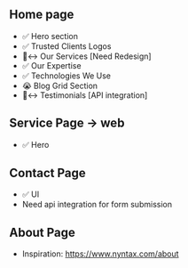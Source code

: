 Home page
-------------------
- ✅ Hero section
- ✅ Trusted Clients Logos
- 🙂‍↔️ Our Services [Need Redesign]
- ✅ Our Expertise
- ✅ Technologies We Use
- 😭 Blog Grid Section
- 🙂‍↔️ Testimonials [API integration]

Service Page -> web
-------------------
- ✅ Hero


Contact Page
-------------------
- ✅ UI
- Need api integration for form submission

About Page
-------------------
- Inspiration: https://www.nyntax.com/about